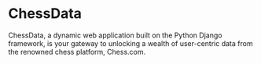 # ChessData
ChessData, a dynamic web application built on the Python Django framework, is your gateway to unlocking a wealth of user-centric data from the renowned chess platform, Chess.com. 

